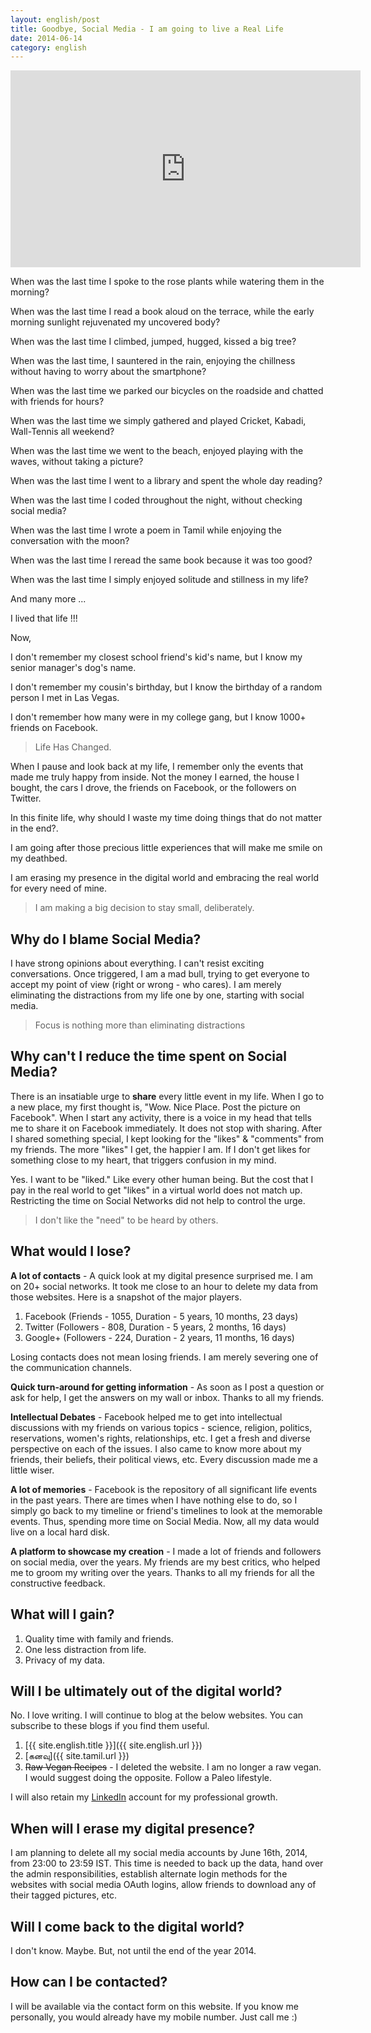 ```yaml
---
layout: english/post
title: Goodbye, Social Media - I am going to live a Real Life
date: 2014-06-14
category: english
---
```


<iframe width="560" height="315" src="https://www.youtube-nocookie.com/embed/Z7dLU6fk9QY?rel=0" frameborder="0" allow="autoplay; encrypted-media" allowfullscreen></iframe>

When was the last time I spoke to the rose plants while watering them in the morning?

When was the last time I read a book aloud on the terrace, while the early morning sunlight rejuvenated my uncovered body?

When was the last time I climbed, jumped, hugged, kissed a big tree?

When was the last time, I sauntered in the rain, enjoying the chillness without having to worry about the smartphone?

When was the last time we parked our bicycles on the roadside and chatted with friends for hours?

When was the last time we simply gathered and played Cricket, Kabadi, Wall-Tennis all weekend?

When was the last time we went to the beach, enjoyed playing with the waves, without taking a picture?

When was the last time I went to a library and spent the whole day reading?

When was the last time I coded throughout the night, without checking social media?

When was the last time I wrote a poem in Tamil while enjoying the conversation with the moon?

When was the last time I reread the same book because it was too good?

When was the last time I simply enjoyed solitude and stillness in my life?

And many more ...

I lived that life !!!

Now,

I don't remember my closest school friend's kid's name, but I know my senior manager's dog's name.

I don't remember my cousin's birthday, but I know the birthday of a random person I met in Las Vegas.

I don't remember how many were in my college gang, but I know 1000+ friends on Facebook.

> Life Has Changed.

When I pause and look back at my life, I remember only the events that made me truly happy from inside. Not the money I earned, the house I bought, the cars I drove, the friends on Facebook, or the followers on Twitter.

In this finite life, why should I waste my time doing things that do not matter in the end?.

I am going after those precious little experiences that will make me smile on my deathbed.

I am erasing my presence in the digital world and embracing the real world for every need of mine.

> I am making a big decision to stay small, deliberately.

## Why do I blame Social Media?

I have strong opinions about everything. I can't resist exciting conversations.  Once triggered, I am a mad bull, trying to get everyone to accept my point of view (right or wrong - who cares). I am merely eliminating the distractions from my life one by one, starting with social media.

> Focus is nothing more than eliminating distractions

## Why can't I reduce the time spent on Social Media?

There is an insatiable urge to **share** every little event in my life. When I go to a new place, my first thought is, "Wow. Nice Place. Post the picture on Facebook". When I start any activity, there is a voice in my head that tells me to share it on Facebook immediately. It does not stop with sharing. After I shared something special, I kept looking for the "likes" & "comments" from my friends. The more "likes" I get, the happier I am. If I don't get likes for something close to my heart, that triggers confusion in my mind.

Yes. I want to be "liked." Like every other human being. But the cost that I pay in the real world to get "likes" in a virtual world does not match up. Restricting the time on Social Networks did not help to control the urge.

> I don't like the "need" to be heard by others.

## What would I lose?

**A lot of contacts** - A quick look at my digital presence surprised me. I am on 20+ social networks. It took me close to an hour to delete my data from those websites. Here is a snapshot of the major players.

1. Facebook (Friends - 1055, Duration - 5 years, 10 months, 23 days)
2. Twitter (Followers - 808, Duration - 5 years, 2 months, 16 days)
3. Google+ (Followers - 224, Duration - 2 years, 11 months, 16 days)

Losing contacts does not mean losing friends. I am merely severing one of the communication channels.

**Quick turn-around for getting information** - As soon as I post a question or ask for help, I get the answers on my wall or inbox. Thanks to all my friends.

**Intellectual Debates** - Facebook helped me to get into intellectual discussions with my friends on various topics - science, religion, politics, reservations, women's rights, relationships, etc. I get a fresh and diverse perspective on each of the issues. I also came to know more about my friends, their beliefs, their political views, etc. Every discussion made me a little wiser.

**A lot of memories** - Facebook is the repository of all significant life events in the past years. There are times when I have nothing else to do, so I simply go back to my timeline or friend's timelines to look at the memorable events. Thus, spending more time on Social Media. Now, all my data would live on a local hard disk.

**A platform to showcase my creation** - I made a lot of friends and followers on social media, over the years. My friends are my best critics, who helped me to groom my writing over the years. Thanks to all my friends for all the constructive feedback.

## What will I gain?

1. Quality time with family and friends.
2. One less distraction from life.
3. Privacy of my data.

## Will I be ultimately out of the digital world?

No. I love writing. I will continue to blog at the below websites. You can subscribe to these blogs if you find them useful.

1. [{{ site.english.title }}]({{ site.english.url }})
2. [&#2965;&#2985;&#2997;&#3009;]({{ site.tamil.url }})
3. ~~Raw Vegan Recipes~~ - I deleted the website. I am no longer a raw vegan. I would suggest doing the opposite. Follow a Paleo lifestyle.

I will also retain my [LinkedIn]({{site.social.links[0]}}) account for my professional growth.

## When will I erase my digital presence?

I am planning to delete all my social media accounts by June 16th, 2014, from 23:00 to 23:59 IST. This time is needed to back up the data, hand over the admin responsibilities, establish alternate login methods for the websites with social media OAuth logins, allow friends to download any of their tagged pictures, etc.

## Will I come back to the digital world?

I don't know. Maybe. But, not until the end of the year 2014.

## How can I be contacted?

I will be available via the contact form on this website. If you know me personally, you would already have my mobile number. Just call me :)
